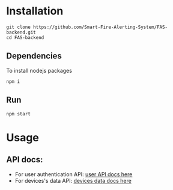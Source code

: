 

# Installation
```shell
git clone https://github.com/Smart-Fire-Alerting-System/FAS-backend.git
cd FAS-backend
```

## Dependencies
To install nodejs packages

```shell
npm i
```
## Run
```
npm start
```

# Usage
## API docs: 
- For user authentication API: [user API docs here](./docs/userAPIdocs.md)
- For devices's data API: [devices data docs here](./docs/deviceAPIdocs.md)
